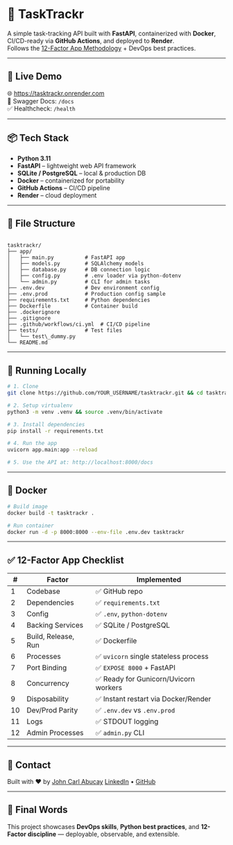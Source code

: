 # 📝 TaskTrackr

A simple task-tracking API built with **FastAPI**, containerized with **Docker**, CI/CD-ready via **GitHub Actions**, and deployed to **Render**.  
Follows the [12-Factor App Methodology](https://12factor.net/) + DevOps best practices.

---

## 🚀 Live Demo

🌐 https://tasktrackr.onrender.com  
🔎 Swagger Docs: `/docs`  
✅ Healthcheck: `/health`

---

## 📦 Tech Stack

- **Python 3.11**
- **FastAPI** – lightweight web API framework
- **SQLite / PostgreSQL** – local & production DB
- **Docker** – containerized for portability
- **GitHub Actions** – CI/CD pipeline
- **Render** – cloud deployment

---

## 📐 File Structure

```

tasktrackr/
├── app/
│   ├── main.py          # FastAPI app
│   ├── models.py        # SQLAlchemy models
│   ├── database.py      # DB connection logic
│   ├── config.py        # .env loader via python-dotenv
│   └── admin.py         # CLI for admin tasks
├── .env.dev             # Dev environment config
├── .env.prod            # Production config sample
├── requirements.txt     # Python dependencies
├── Dockerfile           # Container build
├── .dockerignore
├── .gitignore
├── .github/workflows/ci.yml  # CI/CD pipeline
├── tests/               # Test files
│   └── test\_dummy.py
└── README.md

````

---

## 🧪 Running Locally

```bash
# 1. Clone
git clone https://github.com/YOUR_USERNAME/tasktrackr.git && cd tasktrackr

# 2. Setup virtualenv
python3 -m venv .venv && source .venv/bin/activate

# 3. Install dependencies
pip install -r requirements.txt

# 4. Run the app
uvicorn app.main:app --reload

# 5. Use the API at: http://localhost:8000/docs
````

---

## 🐳 Docker

```bash
# Build image
docker build -t tasktrackr .

# Run container
docker run -d -p 8000:8000 --env-file .env.dev tasktrackr
```

---

## ✅ 12-Factor App Checklist

| #  | Factor              | Implemented                          |
| -- | ------------------- | ------------------------------------ |
| 1  | Codebase            | ✅ GitHub repo                        |
| 2  | Dependencies        | ✅ `requirements.txt`                 |
| 3  | Config              | ✅ `.env`, `python-dotenv`            |
| 4  | Backing Services    | ✅ SQLite / PostgreSQL                |
| 5  | Build, Release, Run | ✅ Dockerfile                         |
| 6  | Processes           | ✅ `uvicorn` single stateless process |
| 7  | Port Binding        | ✅ `EXPOSE 8000` + FastAPI            |
| 8  | Concurrency         | ✅ Ready for Gunicorn/Uvicorn workers |
| 9  | Disposability       | ✅ Instant restart via Docker/Render  |
| 10 | Dev/Prod Parity     | ✅ `.env.dev` vs `.env.prod`          |
| 11 | Logs                | ✅ STDOUT logging                     |
| 12 | Admin Processes     | ✅ `admin.py` CLI                     |

---

## 📮 Contact

Built with ♥ by [John Carl Abucay](mailto:abukiks.x@gmail.com)
[LinkedIn](https://www.linkedin.com/in/your-link) • [GitHub](https://github.com/YOUR_USERNAME)

---

## 🏁 Final Words

This project showcases **DevOps skills**, **Python best practices**, and **12-Factor discipline** — deployable, observable, and extensible.
